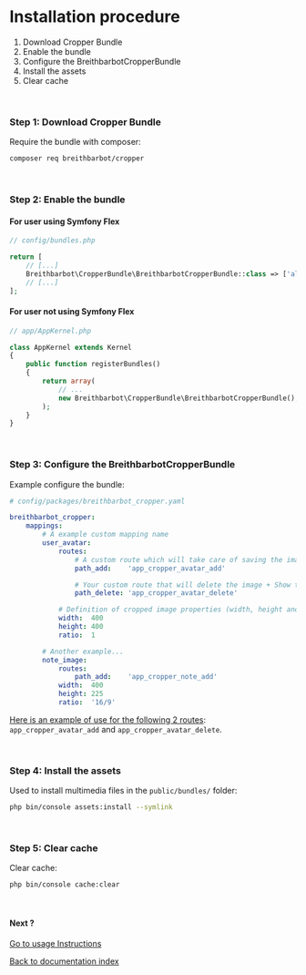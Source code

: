 # Installation procedure

1. Download Cropper Bundle
2. Enable the bundle
3. Configure the BreithbarbotCropperBundle
4. Install the assets
5. Clear cache

<br>

### Step 1: Download Cropper Bundle
Require the bundle with composer:

```bash
composer req breithbarbot/cropper
```

<br>

### Step 2: Enable the bundle

#### For user using Symfony Flex

```php
// config/bundles.php

return [
    // [...]
    Breithbarbot\CropperBundle\BreithbarbotCropperBundle::class => ['all' => true],
    // [...]
];
```

#### For user not using Symfony Flex

```php
// app/AppKernel.php

class AppKernel extends Kernel
{
    public function registerBundles()
    {
        return array(
            // ...
            new Breithbarbot\CropperBundle\BreithbarbotCropperBundle(),
        );
    }
}
```

<br>

### Step 3: Configure the BreithbarbotCropperBundle
Example configure the bundle:

```yaml
# config/packages/breithbarbot_cropper.yaml

breithbarbot_cropper:
    mappings:
        # A example custom mapping name
        user_avatar:
            routes:
                # A custom route which will take care of saving the image
                path_add:    'app_cropper_avatar_add'

                # Your custom route that will delete the image + Show the delete button in the modal. (Optional parameter)
                path_delete: 'app_cropper_avatar_delete'

            # Definition of cropped image properties (width, height and ratio)
            width:  400
            height: 400
            ratio:  1

        # Another example...
        note_image:
            routes:
                path_add:    'app_cropper_note_add'
            width:  400
            height: 225
            ratio:  '16/9'
```

[Here is an example of use for the following 2 routes](examples/Controller/CropperController.php): `app_cropper_avatar_add` and `app_cropper_avatar_delete`.

<br>

### Step 4: Install the assets
Used to install multimedia files in the `public/bundles/` folder:

```bash
php bin/console assets:install --symlink
```

<br>

### Step 5: Clear cache
Clear cache:

```bash
php bin/console cache:clear
```

<br>

#### Next ?
[Go to usage Instructions](usage.md)

[Back to documentation index](index.md)
